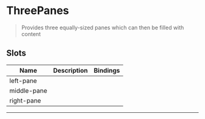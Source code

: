 # ThreePanes

> Provides three equally-sized panes which can then be filled with content

## Slots

| Name        | Description | Bindings |
| ----------- | ----------- | -------- |
| left-pane   |             |          |
| middle-pane |             |          |
| right-pane  |             |          |

---
